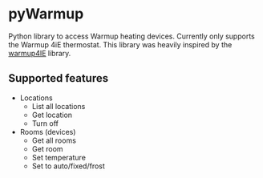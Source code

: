 # pyWarmup

Python library to access Warmup heating devices. Currently only supports the Warmup 4iE 
thermostat. This library was heavily inspired by the [warmup4IE](https://github.com/alex-0103/warmup4IE)
library.

## Supported features

- Locations
    - List all locations
    - Get location
    - Turn off
- Rooms (devices)
    - Get all rooms
    - Get room
    - Set temperature
    - Set to auto/fixed/frost
    
